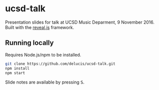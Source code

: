 # ucsd-talk

Presentation slides for talk at UCSD Music Deparment, 9 November 2016.
Built with the [reveal.js](https://github.com/hakimel/reveal.js) framework.

## Running locally

Requires Node.js/npm to be installed.

```sh
git clone https://github.com/delucis/ucsd-talk.git
npm install
npm start
```

Slide notes are available by pressing <kbd>S</kbd>.
